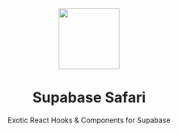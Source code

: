 <div align="center">
  <img src="https://emojipedia-us.s3.dualstack.us-west-1.amazonaws.com/thumbs/120/apple/279/giraffe_1f992.png" width="120px" height="120px" />
  <h1>Supabase Safari</h1>
  <p>Exotic React Hooks & Components for Supabase</p>
</div>
